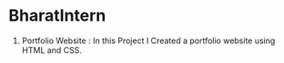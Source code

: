 # BharatIntern
1. Portfolio Website :
In this Project I Created a portfolio website using HTML and
CSS.

